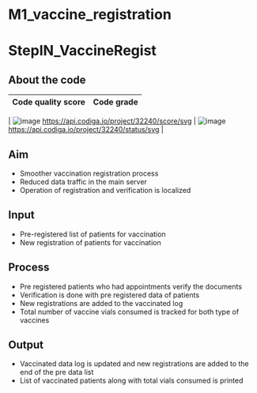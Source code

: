 # M1_vaccine_registration
# StepIN_VaccineRegist
## About the code
| Code quality score | Code grade |  
| --- | --- |
|
![image](https://user-images.githubusercontent.com/101469832/160890893-f62c7bb3-cecf-4f9e-abd7-4a47059835ef.png)
 https://api.codiga.io/project/32240/score/svg | 
 ![image](https://user-images.githubusercontent.com/101469832/160890957-263a2350-062b-444f-80ac-3b5e0bbaab7b.png)
https://api.codiga.io/project/32240/status/svg |
## Aim
* Smoother vaccination registration process
* Reduced data traffic in the main server
* Operation of registration and verification is localized
## Input
* Pre-registered list of patients for vaccination
* New registration of patients for vaccination
## Process
* Pre registered patients who had appointments verify the documents
* Verification is done with pre registered data of patients
* New registrations are added to the vaccinated log
* Total number of vaccine vials consumed is tracked for both type of vaccines
## Output
* Vaccinated data log is updated and new registrations are added to the end of the pre data list
* List of vaccinated patients along with total vials consumed is printed
